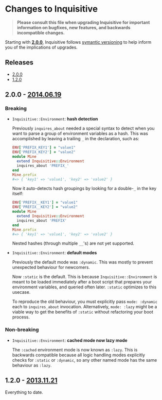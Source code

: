 Changes to Inquisitive
======================

> **Please consult this file when upgrading Inquisitive for important information on bugfixes, new features, and backwards incompatible changes.**

Starting with **[2.0.0](#2.0.0)**, Inquisitive follows [symantic versioning](symver.org) to help inform you of the implications of upgrades.

Releases
--------

[2.0.0]: https://github.com/christhekeele/inquisitive/tree/2.0.0
[1.2.0]: https://github.com/christhekeele/inquisitive/tree/f314eaf84f7c3d9a2d56ae684d031dd81d2f7b85

- [2.0.0](#2.0.0)
- [1.2.0](#1.2.0)

2.0.0 - [2014.06.19][2.0.0]
---------------------------

### Breaking

- `Inquisitive::Environment`: **hash detection**

  Previously `inquires_about` needed a special syntax to detect when you want to parse a group of environment variables as a hash. This was accomplished by leaving a trailing `_` in the declaration, such as:
  
  ```ruby
  ENV['PREFIX_KEY1'] = "value1"
  ENV['PREFIX_KEY2'] = "value2"
  module Mine
    extend Inquisitive::Environment
    inquires_about 'PREFIX_'
  end
  Mine.prefix
  #=> { 'key1' => 'value1', 'key2' => 'value2' }
  ```
  
  Now it auto-detects hash groupings by looking for a double-`_` in the key itself:
  
  ```ruby
  ENV['PREFIX__KEY1'] = "value1"
  ENV['PREFIX__KEY2'] = "value2"
  module Mine
    extend Inquisitive::Environment
    inquires_about 'PREFIX'
  end
  Mine.prefix
  #=> { 'key1' => 'value1', 'key2' => 'value2' }
  ```

  Nested hashes (through multiple `__`'s) are not yet supported.

- `Inquisitive::Environment`:  **default modes**

  Previously the default mode was `:dynamic`. This was mostly to prevent unexpected behaviour for newcomers.
  
  Now `:static` is the default. This is because `Inquisitive::Environment` is meant to be loaded immediately after a boot script that prepares your environment variables, and queried often later. `:static` optimizes to this usecase.
  
  To reproduce the old behaviour, you must explicitly pass `mode: :dynamic` each to `inquires_about` invocation. Alternatively, `mode: :lazy` might be a viable way to get the benefits of `:static` without refactoring your boot process.
  
### Non-breaking

- `Inquisitive::Environment`: **cached mode now lazy mode**

  The `:cached` environment mode is now known as `:lazy`. This is backwards compatible because all logic handling modes explicitly checks for `:static` or `:dynamic`, so any other named mode has the same behaviour as `:lazy`.

1.2.0 - [2013.11.21][1.2.0]
---------------------------

Everything to date.
